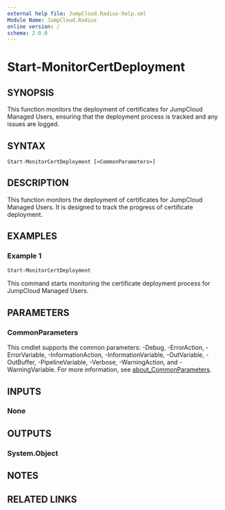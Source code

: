```yaml
---
external help file: JumpCloud.Radius-help.xml
Module Name: JumpCloud.Radius
online version: /
schema: 2.0.0
---
```


# Start-MonitorCertDeployment

## SYNOPSIS

This function monitors the deployment of certificates for JumpCloud Managed Users, ensuring that the deployment process is tracked and any issues are logged.

## SYNTAX

```
Start-MonitorCertDeployment [<CommonParameters>]
```

## DESCRIPTION

This function monitors the deployment of certificates for JumpCloud Managed Users. It is designed to track the progress of certificate deployment.

## EXAMPLES

### Example 1

```powershell
Start-MonitorCertDeployment
```

This command starts monitoring the certificate deployment process for JumpCloud Managed Users.

## PARAMETERS

### CommonParameters

This cmdlet supports the common parameters: -Debug, -ErrorAction, -ErrorVariable, -InformationAction, -InformationVariable, -OutVariable, -OutBuffer, -PipelineVariable, -Verbose, -WarningAction, and -WarningVariable. For more information, see [about_CommonParameters](http://go.microsoft.com/fwlink/?LinkID=113216).

## INPUTS

### None

## OUTPUTS

### System.Object

## NOTES

## RELATED LINKS
